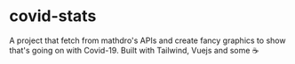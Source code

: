 # covid-stats

A project that fetch from mathdro's APIs and create fancy graphics to show that's going on with Covid-19. Built with Tailwind, Vuejs and some  ☕️